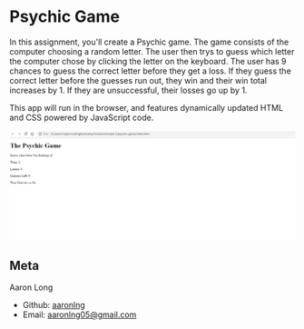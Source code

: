 # Psychic Game

In this assignment, you'll create a Psychic game. The game consists of the computer choosing a random letter. The user then trys to guess which letter the computer chose by clicking the letter on the keyboard. The user has 9 chances to guess the correct letter before they get a loss. If they guess the correct letter before the guesses run out, they win and their win total increases by 1. If they are unsuccessful, their losses go up by 1.

This app will run in the browser, and features dynamically updated HTML and CSS powered by JavaScript code.

![Gif of Psychic Game](/assets/demo.gif)

## Meta

Aaron Long   
  - Github: [aaronlng](https://github.com/aaronlng)
  - Email: aaronlng05@gmail.com 
